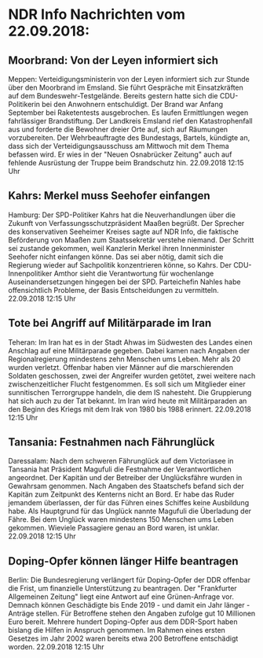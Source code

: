 # NDR Info Nachrichten vom 22.09.2018:


## Moorbrand: Von der Leyen informiert sich
Meppen:		Verteidigungsministerin von der Leyen informiert sich zur Stunde über den Moorbrand im Emsland. Sie führt Gespräche mit Einsatzkräften auf dem Bundeswehr-Testgelände. Bereits gestern hatte sich die CDU-Politikerin bei den Anwohnern entschuldigt. Der Brand war Anfang September bei Raketentests ausgebrochen. Es laufen Ermittlungen wegen fahrlässiger Brandstiftung. Der Landkreis Emsland rief den Katastrophenfall aus und forderte die Bewohner dreier Orte auf, sich auf Räumungen vorzubereiten. Der Wehrbeauftragte des Bundestags, Bartels, kündigte an, dass sich der Verteidigungsausschuss am Mittwoch mit dem Thema befassen wird. Er wies in der "Neuen Osnabrücker Zeitung" auch auf fehlende Ausrüstung der Truppe beim Brandschutz hin. 22.09.2018 12:15 Uhr 

## Kahrs: Merkel muss Seehofer einfangen
Hamburg: Der SPD-Politiker Kahrs hat die Neuverhandlungen über die Zukunft von Verfassungsschutzpräsident Maaßen begrüßt. Der Sprecher des konservativen Seeheimer Kreises sagte auf NDR Info, die faktische Beförderung von Maaßen zum Staatssekretär verstehe niemand. Der Schritt sei zustande gekommen, weil Kanzlerin Merkel ihren Innenminister Seehofer nicht einfangen könne. Das sei aber nötig, damit sich die Regierung wieder auf Sachpolitik konzentrieren könne, so Kahrs. Der CDU-Innenpolitiker Amthor sieht die Verantwortung für wochenlange Auseinandersetzungen hingegen bei der SPD. Parteichefin Nahles habe offensichtlich Probleme, der Basis Entscheidungen zu vermitteln. 22.09.2018 12:15 Uhr 

## Tote bei Angriff auf Militärparade im Iran  
Teheran: Im Iran hat es in der Stadt Ahwas im Südwesten des Landes einen Anschlag auf eine Militärparade gegeben. Dabei kamen nach Angaben der Regionalregierung mindestens zehn Menschen ums Leben. Mehr als 20 wurden verletzt. Offenbar haben vier Männer auf die marschierenden Soldaten geschossen, zwei der Angreifer wurden getötet, zwei weitere nach zwischenzeitlicher Flucht festgenommen. Es soll sich um Mitglieder einer sunnitischen Terrorgruppe handeln, die dem IS nahesteht. Die Gruppierung hat sich auch zu der Tat bekannt. Im Iran wird heute mit Militärparaden an den Beginn des Kriegs mit dem Irak von 1980 bis 1988 erinnert. 22.09.2018 12:15 Uhr 

## Tansania: Festnahmen nach Fährunglück
Daressalam: Nach dem schweren Fährunglück auf dem Victoriasee in Tansania hat Präsident Magufuli die Festnahme der Verantwortlichen angeordnet. Der Kapitän und der Betreiber der Unglücksfähre wurden in Gewahrsam genommen. Nach Angaben des Staatschefs befand sich der Kapitän zum Zeitpunkt des Kenterns nicht an Bord. Er habe das Ruder jemandem überlassen, der für das Führen eines Schiffes keine Ausbildung habe. Als Hauptgrund für das Unglück nannte Magufuli die Überladung der Fähre. Bei dem Unglück waren mindestens 150 Menschen ums Leben gekommen. Wieviele Passagiere genau an Bord waren, ist unklar. 22.09.2018 12:15 Uhr 

## Doping-Opfer können länger Hilfe beantragen
Berlin: Die Bundesregierung verlängert für Doping-Opfer der DDR offenbar die Frist, um finanzielle Unterstützung zu beantragen. Der "Frankfurter Allgemeinen Zeitung" liegt eine Antwort auf eine Grünen-Anfrage vor. Demnach können Geschädigte bis Ende 2019 - und damit ein Jahr länger - Anträge stellen. Für Betroffene stehen den Angaben zufolge gut 10 Millionen Euro bereit. Mehrere hundert Doping-Opfer aus dem DDR-Sport haben bislang die Hilfen in Anspruch genommen. Im Rahmen eines ersten Gesetzes im Jahr 2002 waren bereits etwa 200 Betroffene entschädigt worden. 22.09.2018 12:15 Uhr 
